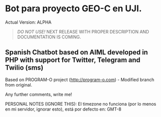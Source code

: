Bot para proyecto GEO-C en UJI. 
====================

Actual Version: ALPHA
> *DO NOT USE!* 
> NEXT RELEASE WITH PROPER DESCRIPTION AND DOCUMENTATION IS COMING.

Spanish Chatbot based on AIML developed in PHP with support for Twitter, Telegram and Twilio (sms)
---------------------

Based on PROGRAM-O project (http://program-o.com) - Modified branch from original. 

Any further comments, write me!



PERSONAL NOTES (IGNORE THIS): 
El timezone no funciona (por lo menos en mi servidor, ignorar esto), está por defecto en: GMT-8